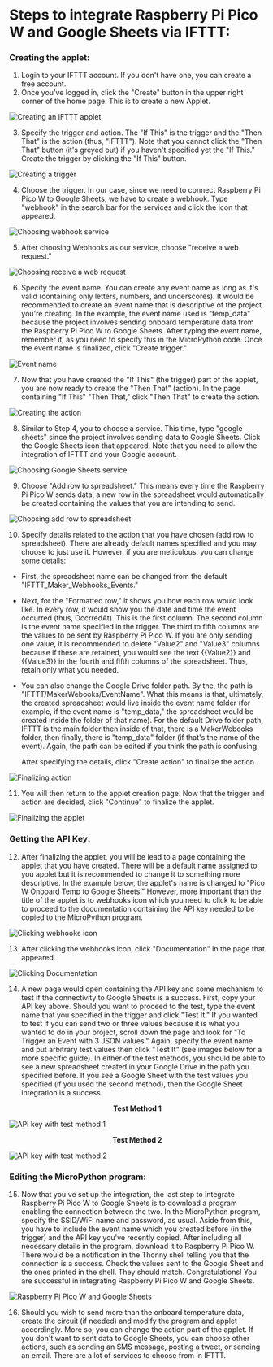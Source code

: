 # Steps to integrate Raspberry Pi Pico W and Google Sheets via IFTTT:

### Creating the applet:

1. Login to your IFTTT account. If you don't have one, you can create a free account.
2. Once you've logged in, click the "Create" button in the upper right corner of the home page. This is to create a new Applet.

![Creating an IFTTT applet](https://github.com/ajgquional/rpi-picow-micropython/blob/d40a643011c3118987e2f358445a1a715e1eaafa/Web/IFTTT/IFTTT-Integration-Step1.png)

3. Specify the trigger and action. The "If This" is the trigger and the "Then That" is the action (thus, "IFTTT"). Note that you cannot click the "Then That" button (it's greyed out) if you haven't specified yet the "If This." Create the trigger by clicking the "If This" button.

![Creating a trigger](https://github.com/ajgquional/rpi-picow-micropython/blob/d40a643011c3118987e2f358445a1a715e1eaafa/Web/IFTTT/IFTTT-Integration-Step2.png)

4. Choose the trigger. In our case, since we need to connect Raspberry Pi Pico W to Google Sheets, we have to create a webhook. Type "webhook" in the search bar for the services and click the icon that appeared.

![Choosing webhook service](https://github.com/ajgquional/rpi-picow-micropython/blob/d40a643011c3118987e2f358445a1a715e1eaafa/Web/IFTTT/IFTTT-Integration-Step3.png)

5. After choosing Webhooks as our service, choose "receive a web request."

![Choosing receive a web request](https://github.com/ajgquional/rpi-picow-micropython/blob/d40a643011c3118987e2f358445a1a715e1eaafa/Web/IFTTT/IFTTT-Integration-Step4.png)

6. Specify the event name. You can create any event name as long as it's valid (containing only letters, numbers, and underscores). It would be recommended to create an event name that is descriptive of the project you're creating. In the example, the event name used is "temp_data" because the project involves sending onboard temperature data from the Raspberry Pi Pico W to Google Sheets. After typing the event name, remember it, as you need to specify this in the MicroPython code. Once the event name is finalized, click "Create trigger."

![Event name](https://github.com/ajgquional/rpi-picow-micropython/blob/d40a643011c3118987e2f358445a1a715e1eaafa/Web/IFTTT/IFTTT-Integration-Step5.png)

7. Now that you have created the "If This" (the trigger) part of the applet, you are now ready to create the "Then That" (action). In the page containing "If This" "Then That," click "Then That" to create the action.

![Creating the action](https://github.com/ajgquional/rpi-picow-micropython/blob/d40a643011c3118987e2f358445a1a715e1eaafa/Web/IFTTT/IFTTT-Integration-Step6.png)

8. Similar to Step 4, you to choose a service. This time, type "google sheets" since the project involves sending data to Google Sheets. Click the Google Sheets icon that appeared. Note that you need to allow the integration of IFTTT and your Google account. 

![Choosing Google Sheets service](https://github.com/ajgquional/rpi-picow-micropython/blob/d40a643011c3118987e2f358445a1a715e1eaafa/Web/IFTTT/IFTTT-Integration-Step7.png)

9. Choose "Add row to spreadsheet." This means every time the Raspberry Pi Pico W sends data, a new row in the spreadsheet would automatically be created containing the values that you are intending to send.

![Choosing add row to spreadsheet](https://github.com/ajgquional/rpi-picow-micropython/blob/d40a643011c3118987e2f358445a1a715e1eaafa/Web/IFTTT/IFTTT-Integration-Step8.png)

10. Specify details related to the action that you have chosen (add row to spreadsheet). There are already default names specified and you may choose to just use it. However, if you are meticulous, you can change some details: 

  * First, the spreadsheet name can be changed from the default "IFTTT_Maker_Webhooks_Events." 
  * Next, for the "Formatted row," it shows you how each row would look like. In every row, it would show you the date and time the event occurred (thus, OccrredAt). This is the first column. The second column is the event name specified in the trigger. The third to fifth columns are the values to be sent by Raspberry Pi Pico W. If you are only sending one value, it is recommended to delete "Value2" and "Value3" columns because if these are retained, you would see the text {{Value2}} and {{Value3}} in the fourth and fifth columns of the spreadsheet. Thus, retain only what you needed.
  * You can also change the Google Drive folder path. By the, the path is "IFTTT/MakerWebooks/EventName". What this means is that, ultimately, the created spreadsheet would live inside the event name folder (for example, if the event name is "temp_data," the spreadsheet would be created inside the folder of that name). For the default Drive folder path, IFTTT is the main folder then inside of that, there is a MakerWebooks folder, then finally, there is "temp_data" folder (if that's the name of the event). Again, the path can be edited if you think the path is confusing.

    After specifying the details, click "Create action" to finalize the action.

![Finalizing action](https://github.com/ajgquional/rpi-picow-micropython/blob/d40a643011c3118987e2f358445a1a715e1eaafa/Web/IFTTT/IFTTT-Integration-Step9.png)

11. You will then return to the applet creation page. Now that the trigger and action are decided, click "Continue" to finalize the applet.

![Finalizing the applet](https://github.com/ajgquional/rpi-picow-micropython/blob/ff33c5cfd6c726f24ac67a646255c73b7b50988f/Web/IFTTT/IFTTT-Integration-Step10-edited.png)

### Getting the API Key:

12. After finalizing the applet, you will be lead to a page containing the applet that you have created. There will be a default name assigned to you applet but it is recommended to change it to something more descriptive. In the example below, the applet's name is changed to "Pico W Onboard Temp to Google Sheets." However, more important than the title of the applet is to webhooks icon which you need to click to be able to proceed to the documentation containing the API key needed to be copied to the MicroPython program.

![Clicking webhooks icon](https://github.com/ajgquional/rpi-picow-micropython/blob/ff33c5cfd6c726f24ac67a646255c73b7b50988f/Web/IFTTT/IFTTT-Integration-Step11.png)

13. After clicking the webhooks icon, click "Documentation" in the page that appeared.

![Clicking Documentation](https://github.com/ajgquional/rpi-picow-micropython/blob/ff33c5cfd6c726f24ac67a646255c73b7b50988f/Web/IFTTT/IFTTT-Integration-Step12.png)

14. A new page would open containing the API key and some mechanism to test if the connectivity to Google Sheets is a success. First, copy your API key above. Should you want to proceed to the test, type the event name that you specified in the trigger and click "Test It." If you wanted to test if you can send two or three values because it is what you wanted to do in your project, scroll down the page and look for "To Trigger an Event with 3 JSON values." Again, specify the event name and put arbitrary test values then click "Test It" (see images below for a more specific guide). In either of the test methods, you should be able to see a new spreadsheet created in your Google Drive in the path you specified before. If you see a Google Sheet with the test values you specified (if you used the second method), then the Google Sheet integration is a success.

<p align="center">
  <b>Test Method 1</b>
</p>

![API key with test method 1](https://github.com/ajgquional/rpi-picow-micropython/blob/ff33c5cfd6c726f24ac67a646255c73b7b50988f/Web/IFTTT/IFTTT-Integration-Step13.png)

<p align="center">
  <b>Test Method 2</b>
</p>

![API key with test method 2](https://github.com/ajgquional/rpi-picow-micropython/blob/ff33c5cfd6c726f24ac67a646255c73b7b50988f/Web/IFTTT/IFTTT-Integration-Step14.png)

### Editing the MicroPython program:

15. Now that you've set up the integration, the last step to integrate Raspberry Pi Pico W to Google Sheets is to download a program enabling the connection between the two. In the MicroPython program, specify the SSID/WiFi name and password, as usual. Aside from this, you have to include the event name which you created before (in the trigger) and the API key you've recently copied. After including all necessary details in the program, download it to Raspberry Pi Pico W. There would be a notification in the Thonny shell telling you that the connection is a success. Check the values sent to the Google Sheet and the ones printed in the shell. They should match. Congratulations! You are successful in integrating Raspberry Pi Pico W and Google Sheets.

![Raspberry Pi Pico W and Google Sheets](https://github.com/ajgquional/rpi-picow-micropython/blob/ff33c5cfd6c726f24ac67a646255c73b7b50988f/Web/IFTTT/IFTTT-Integration-Step15.png)

16. Should you wish to send more than the onboard temperature data, create the circuit (if needed) and modify the program and applet accordingly. More so, you can change the action part of the applet. If you don't want to sent data to Google Sheets, you can choose other actions, such as sending an SMS message, posting a tweet, or sending an email. There are a lot of services to choose from in IFTTT. 
